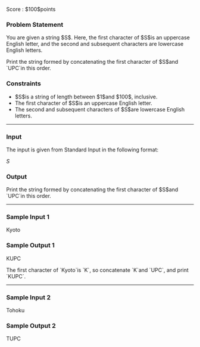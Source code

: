 
<div>

<span>

<span>

<p>
Score : $100$points
</p>

<div>

<section>

### **Problem Statement**

<p>
You are given a string $S$. Here, the first character of $S$is an uppercase English letter, and the second and subsequent characters are lowercase English letters.
</p>

<p>
Print the string formed by concatenating the first character of $S$and `UPC`in this order.
</p>

</section>

</div>

<div>

<section>

### **Constraints**

<ul>

<li>
$S$is a string of length between $1$and $100$, inclusive.
</li>

<li>
The first character of $S$is an uppercase English letter.
</li>

<li>
The second and subsequent characters of $S$are lowercase English letters.
</li>

</ul>

</section>

</div>

---

<div>

<div>

<section>

### **Input**

<p>
The input is given from Standard Input in the following format:
</p>

<div>

$S$
</div>

</section>

</div>

<div>

<section>

### **Output**

<p>
Print the string formed by concatenating the first character of $S$and `UPC`in this order.
</p>

</section>

</div>

</div>

---

<div>

<section>

### **Sample Input 1**

<div>

Kyoto

</div>

</section>

</div>

<div>

<section>

### **Sample Output 1**

<div>

KUPC

</div>

<p>
The first character of `Kyoto`is `K`, so concatenate `K`and `UPC`, and print `KUPC`.
</p>

</section>

</div>

---

<div>

<section>

### **Sample Input 2**

<div>

Tohoku

</div>

</section>

</div>

<div>

<section>

### **Sample Output 2**

<div>

TUPC

</div>

</section>

</div>

</span>

</span>

</div>
